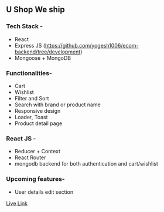 ## U Shop We ship 

### Tech Stack -

* React
* Express JS (https://github.com/yogesh1006/ecom-backend/tree/development)
* Mongoose + MongoDB

### Functionalities-

* Cart
* Wishlist
* Filter and Sort
* Search with brand or product name
* Responsive design
* Loader, Toast
* Product detail page

### React JS -

* Reducer + Context
* React Router
* mongodb backend for both authentication and cart/wishlist 

### Upcoming features-

* User details edit section

[Live Link](http://13.126.37.93:3000/ushopweship)
